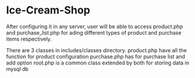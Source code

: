 # Ice-Cream-Shop

After configuring it in any server, user will be able to access product.php and 
purchase_list.php for ading different types of product and purchase items
respectively.

There are 3 classes in includes/classes directory. 
product.php have all the function for product configuration
purchase.php has for purchase list and add option
root.php is a common class extended by both for storing data in mysql db